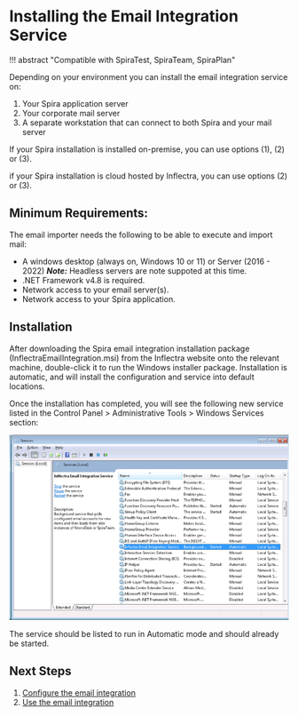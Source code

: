 # Installing the Email Integration Service
!!! abstract "Compatible with SpiraTest, SpiraTeam, SpiraPlan"

Depending on your environment you can install the email integration service on:

1. Your Spira application server
2. Your corporate mail server
3. A separate workstation that can connect to both Spira and your mail server

If your Spira installation is installed on-premise, you can use options (1), (2) or (3).

if your Spira installation is cloud hosted by Inflectra, you can use options (2) or (3).

## Minimum Requirements:
The email importer needs the following to be able to execute and import mail:

- A windows desktop (always on, Windows 10 or 11) or Server (2016 - 2022) ___Note:___ Headless servers are note suppoted at this time.
- .NET Framework v4.8 is required.
- Network access to your email server(s).
- Network access to your Spira application.

## Installation
After downloading the Spira email integration installation package (InflectraEmailIntegration.msi) from the Inflectra website onto the relevant machine, double-click it to run the Windows installer package. Installation is automatic, and will install the configuration and service into default locations.

Once the installation has completed, you will see the following new service listed in the Control Panel > Administrative Tools > Windows Services section:

![](img/install_1.png)

The service should be listed to run in Automatic mode and should already be started.


## Next Steps
1. [Configure the email integration](./Configuring-the-Email-Integration-Service.md)
2. [Use the email integration](./Using-the-Email-Integration-Service-with-SpiraTeam.md)
